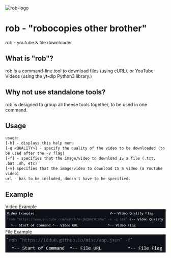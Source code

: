 ![rob-logo](assets/favicon/rob-logo.ico)
# rob - "robocopies other brother"
rob - youtube &amp; file downloader

## What is "rob"?
rob is a command-line tool to download files (using cURL), or YouTube Videos (using the yt-dlp Python3 library.)

## Why not use standalone tools?
rob is designed to group all theese tools together, to be used in one command.

## Usage
```
usage:
[-h] - displays this help menu
[-q <QUALITY>] - specify the quality of the video to be downloaded (to be used after the -v flag) 
[-f] - specifies that the image/video to download IS a file (.txt, .bat .sh, etc)
[-v] specifies that the image/video to download IS a video (a YouTube video)
url - has to be included, doesn't have to be specified.
```
## Example
Video Example
![rob-video-example](assets/screenshots/rob-video-example.png)
File Example
![rob-video-example](assets/screenshots/rob-file-example.png)
